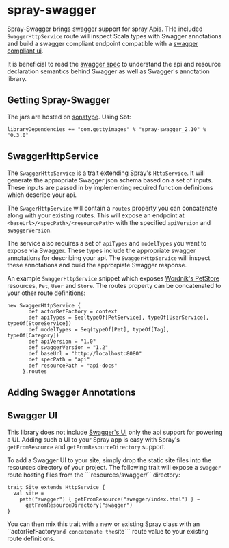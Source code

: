 # spray-swagger

Spray-Swagger brings [swagger](wordnik/swagger-core) support for [spray](spray.io) Apis. THe included ```SwaggerHttpService``` route will inspect Scala types with Swagger annotations and build a swagger compliant endpoint compatible with a [swagger compliant ui](wordnik/swagger-ui).

It is beneficial to read the [swagger spec](https://github.com/wordnik/swagger-spec/blob/master/versions/1.2.md) to understand the api and resource declaration semantics behind Swagger as well as Swagger's annotation library.

## Getting Spray-Swagger

The jars are hosted on [sonatype](https://oss.sonatype.org). Using Sbt:

```
libraryDependencies += "com.gettyimages" % "spray-swagger_2.10" % "0.3.0"
```

## SwaggerHttpService

The ```SwaggerHttpService``` is a trait extending Spray's ```HttpService```. It will generate the appropriate Swagger json schema based on a set of inputs. These inputs are passed in by implementing required function definitions which describe your api.

The  ```SwagerHttpService``` will contain a ```routes``` property you can concatenate along with your existing routes. This will expose an endpoint at ```<baseUrl>/<specPath>/<resourcePath>``` with the specified ```apiVersion``` and ```swaggerVersion```.

The service also requires a set of ```apiTypes``` and ```modelTypes``` you want to expose via Swagger. These types include the appropriate swagger annotations for describing your api. The ```SwaggerHttpService``` will inspect these annotations and build the approrpiate Swagger response.

An example ```SwaggerHttpService``` snippet which exposes [Wordnik's PetStore](http://swagger.wordnik.com/) resources, ```Pet```, ```User``` and ```Store```. The routes property can be concatenated to your other route definitions:

```
new SwaggerHttpService {
       def actorRefFactory = context
       def apiTypes = Seq(typeOf[PetService], typeOf[UserService], typeOf[StoreService])
       def modelTypes = Seq(typeOf[Pet], typeOf[Tag], typeOf[Category])
       def apiVersion = "1.0"
       def swaggerVersion = "1.2"
       def baseUrl = "http://localhost:8080"
       def specPath = "api"
       def resourcePath = "api-docs"
     }.routes
```

## Adding Swagger Annotations

## Swagger UI

This library does not include [Swagger's UI](wordnik/swagger-ui) only the api support for powering a UI. Adding such a UI to your Spray app is easy with Spray's ```getFromResource``` and ```getFromResourceDirectory``` support.

To add a Swagger UI to your site, simply drop the static site files into the resources directory of your project. The following trait will expose a ```swagger``` route hosting files from the ```resources/swagger/`` directory: 

```
trait Site extends HttpService {
  val site =
    path("swagger") { getFromResource("swagger/index.html") } ~
      getFromResourceDirectory("swagger")
}
```

You can then mix this trait with a new or existing Spray class with an ``actorRefFactory``` and concatenate the ```site``` route value to your existing route definitions.
